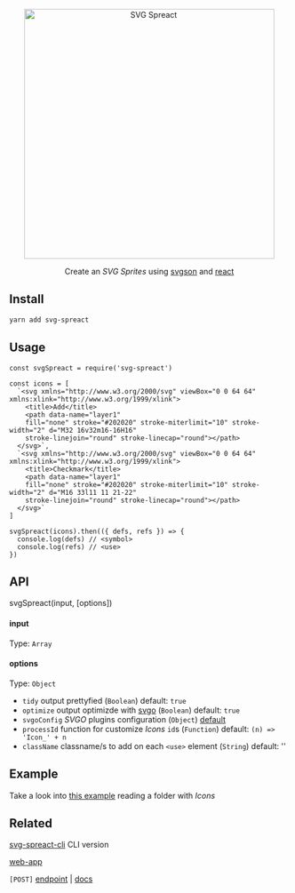 <p align="center">
  <img alt="SVG Spreact" title="SVG Spreact" src="https://cdn.rawgit.com/elrumordelaluz/svg-spreact/2b58118b/logo.svg" width="450">
</p>

<p align="center">
  Create an <em>SVG Sprites</em> using <a href="https://github.com/elrumordelaluz/svgson-next">svgson</a> and <a href="https://reactjs.org/">react</a>
</p>

## Install

```zsh
yarn add svg-spreact
```

## Usage

```
const svgSpreact = require('svg-spreact')

const icons = [
  `<svg xmlns="http://www.w3.org/2000/svg" viewBox="0 0 64 64" xmlns:xlink="http://www.w3.org/1999/xlink">
    <title>Add</title>
    <path data-name="layer1"
    fill="none" stroke="#202020" stroke-miterlimit="10" stroke-width="2" d="M32 16v32m16-16H16"
    stroke-linejoin="round" stroke-linecap="round"></path>
  </svg>`,
  `<svg xmlns="http://www.w3.org/2000/svg" viewBox="0 0 64 64" xmlns:xlink="http://www.w3.org/1999/xlink">
    <title>Checkmark</title>
    <path data-name="layer1"
    fill="none" stroke="#202020" stroke-miterlimit="10" stroke-width="2" d="M16 33l11 11 21-22"
    stroke-linejoin="round" stroke-linecap="round"></path>
  </svg>`
]

svgSpreact(icons).then(({ defs, refs }) => {
  console.log(defs) // <symbol>
  console.log(refs) // <use>
})
```

## API

svgSpreact(input, [options])

#### input

Type: `Array`

#### options

Type: `Object`

* `tidy` output prettyfied (`Boolean`) default: `true`
* `optimize` output optimizde with [svgo](https://github.com/svg/svgo/) (`Boolean`) default: `true`
* `svgoConfig` _SVGO_ plugins configuration (`Object`) [default](https://github.com/elrumordelaluz/svg-spreact/blob/master/index.js#L25-L45)
* `processId` function for customize _Icons_ `id`s (`Function`) default: `(n) => 'Icon_' + n`
* `className` classname/s to add on each `<use>` element (`String`) default: ''

## Example

Take a look into [this example](https://github.com/elrumordelaluz/svg-spreact/blob/master/example.js) reading a folder with _Icons_

## Related

[svg-spreact-cli](https://github.com/elrumordelaluz/svg-spreact-cli) CLI version

[web-app](https://elrumordelaluz.github.io/micro-svg-spreact/)

`[POST]` [endpoint](https://micro-svg-spreact.now.sh/) | [docs](https://github.com/elrumordelaluz/micro-svg-spreact)
